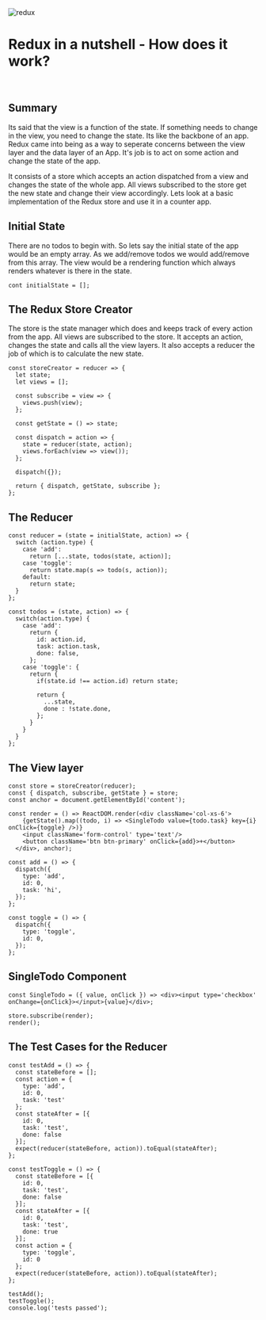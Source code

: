 <img src="https://firebasestorage.googleapis.com/v0/b/jsdrome.appspot.com/o/redux.jpg?alt=media&token=f8872557-636b-456f-97c1-8d6d60207a13" title="redux" class="post-first-image" />

# Redux in a nutshell - How does it work?

&nbsp;

## Summary
Its said that the view is a function of the state. If something needs to change in the view, you need to change the state. Its like the backbone of an app.
Redux came into being as a way to seperate concerns between the view layer and the data layer of an App.
It's job is to act on some action and change the state of the app.

It consists of a store which accepts an action dispatched from a view and changes the state of the whole app. All views subscribed to the store get the new state and change their view accordingly. Lets look at a basic implementation of the Redux store and use it in a counter app.


## Initial State
  There are no todos to begin with. So lets say the initial state of the app would be an empty array. As we add/remove todos we would add/remove from this array. The view would be a rendering function which always renders whatever is there in the state.

    cont initialState = [];

## The Redux Store Creator

The store is the state manager which does and keeps track of every action from the app. All views are subscribed to the store. It accepts an action, changes the state and calls all the view layers. It also accepts a reducer the job of which is to calculate the new state.

    const storeCreator = reducer => {
      let state;
      let views = [];

      const subscribe = view => {
        views.push(view);
      };

      const getState = () => state;

      const dispatch = action => {
        state = reducer(state, action);
        views.forEach(view => view());
      };

      dispatch({});

      return { dispatch, getState, subscribe };
    };


## The Reducer

    const reducer = (state = initialState, action) => {
      switch (action.type) {
        case 'add':
          return [...state, todos(state, action)];
        case 'toggle':
          return state.map(s => todo(s, action));
        default:
          return state;
      }
    };

    const todos = (state, action) => {
      switch(action.type) {
        case 'add':
          return {
            id: action.id,
            task: action.task,
            done: false,
          };
        case 'toggle': {
          return {
            if(state.id !== action.id) return state;

            return {
              ...state,
              done : !state.done,
            };
          }
        }
      }
    };


## The View layer

    const store = storeCreator(reducer);
    const { dispatch, subscribe, getState } = store;
    const anchor = document.getElementById('content');

    const render = () => ReactDOM.render(<div className='col-xs-6'>
        {getState().map((todo, i) => <SingleTodo value={todo.task} key={i} onClick={toggle} />)}
        <input className='form-control' type='text'/>
        <button className='btn btn-primary' onClick={add}>+</button>
      </div>, anchor);

    const add = () => {
      dispatch({
        type: 'add',
        id: 0,
        task: 'hi',
      });
    };

    const toggle = () => {
      dispatch({
        type: 'toggle',
        id: 0,
      });
    };


## SingleTodo Component

    const SingleTodo = ({ value, onClick }) => <div><input type='checkbox' onChange={onClick}></input>{value}</div>;

    store.subscribe(render);
    render();

## The Test Cases for the Reducer

    const testAdd = () => {
      const stateBefore = [];
      const action = {
        type: 'add',
        id: 0,
        task: 'test'
      };
      const stateAfter = [{
        id: 0,
        task: 'test',
        done: false
      }];
      expect(reducer(stateBefore, action)).toEqual(stateAfter);
    };

    const testToggle = () => {
      const stateBefore = [{
        id: 0,
        task: 'test',
        done: false
      }];
      const stateAfter = [{
        id: 0,
        task: 'test',
        done: true
      }];
      const action = {
        type: 'toggle',
        id: 0
      };
      expect(reducer(stateBefore, action)).toEqual(stateAfter);
    };

    testAdd();
    testToggle();
    console.log('tests passed');